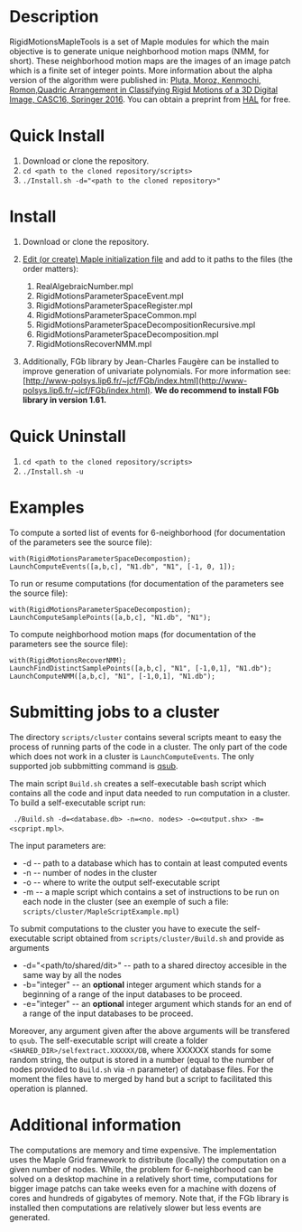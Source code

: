 Description
===========
RigidMotionsMapleTools is a set of Maple modules for which the main objective is to generate unique
neighborhood motion maps (NMM, for short). These neighborhood motion maps are the images of an image
patch which is a finite set of integer points. More information about the alpha version of the
algorithm were published in: [Pluta, Moroz, Kenmochi, Romon,Quadric Arrangement in Classifying Rigid
Motions of a 3D Digital Image, CASC16, Springer
2016](http://link.springer.com/chapter/10.1007%2F978-3-319-45641-6_27). You can obtain a preprint
from [HAL](https://hal.archives-ouvertes.fr/hal-01334257/document) for free.

Quick Install
=============
1. Download or clone the repository.
2. ```cd <path to the cloned repository/scripts>```
3. ```./Install.sh -d="<path to the cloned repository>"```

Install
=============

1. Download or clone the repository.
2. [Edit (or create) Maple initialization
   file](https://www.maplesoft.com/support/help/Maple/view.aspx?path=worksheet/reference/initialization)
   and add to it paths to the files (the order matters): 
   
   1. RealAlgebraicNumber.mpl
   2. RigidMotionsParameterSpaceEvent.mpl
   3. RigidMotionsParameterSpaceRegister.mpl
   4. RigidMotionsParameterSpaceCommon.mpl
   5. RigidMotionsParameterSpaceDecompositionRecursive.mpl
   6. RigidMotionsParameterSpaceDecomposition.mpl
   7. RigidMotionsRecoverNMM.mpl
3. Additionally, FGb library by Jean-Charles Faugère can be installed to improve generation of
   univariate polynomials. For more information see:
   [http://www-polsys.lip6.fr/~jcf/FGb/index.html](http://www-polsys.lip6.fr/~jcf/FGb/index.html).
   **We do recommend to install FGb library in version 1.61.**

Quick Uninstall
=============
1. ```cd <path to the cloned repository/scripts>```
2. ```./Install.sh -u```

Examples
================

To compute a sorted list of events for 6-neighborhood (for documentation of the parameters see the
source file):
```
with(RigidMotionsParameterSpaceDecompostion);
LaunchComputeEvents([a,b,c], "N1.db", "N1", [-1, 0, 1]);
```

To run or resume computations (for documentation of the parameters see the source file):
```
with(RigidMotionsParameterSpaceDecompostion);
LaunchComputeSamplePoints([a,b,c], "N1.db", "N1");
```

To compute neighborhood motion maps (for documentation of the parameters see the
source file):
```
with(RigidMotionsRecoverNMM);
LaunchFindDistinctSamplePoints([a,b,c], "N1", [-1,0,1], "N1.db");
LaunchComputeNMM([a,b,c], "N1", [-1,0,1], "N1.db");
```

Submitting jobs to a cluster
================

The directory ```scripts/cluster``` contains several scripts meant to easy the process of running
parts of the code in a cluster. The only part of the code which does not work in a cluster is
```LaunchComputeEvents```. The only supported job subbmitting command is
[qsub](https://en.wikipedia.org/wiki/Qsub).

The main script ```Build.sh``` creates a self-executable bash script which contains all the code and
input data needed to run computation in a cluster. To build a self-executable script run:

``` ./Build.sh -d=<database.db> -n=<no. nodes> -o=<output.shx> -m=<scpript.mpl>```.

The input parameters are:

- -d -- path to a database which has to contain at least computed events
- -n -- number of nodes in the cluster
- -o -- where to write the output self-executable script
- -m -- a maple script which contains a set of instructions to be run on each node in the cluster
  (see an exemple of such a file: ```scripts/cluster/MapleScriptExample.mpl```)

To submit computations to the cluster you have to execute the self-executable script obtained from
```scripts/cluster/Build.sh``` and provide as arguments

- -d="<path/to/shared/dit>" -- path to a shared directoy accesible in the same way by all the nodes
- -b="integer" -- an **optional** integer argument which stands for a beginning of a range of the input databases to be proceed.
- -e="integer" -- an **optional** integer argument which stands for an end of a range of the input databases to be proceed.

Moreover, any argument given after the above arguments will be transfered to ```qsub```. The
self-executable script will create a folder ```<SHARED_DIR>/selfextract.XXXXXX/DB```, where XXXXXX
stands for some random string, the output is stored in a number (equal to the number of nodes
provided to ```Build.sh``` via -n parameter) of database files. For the moment the files have to
merged by hand but a script to facilitated this operation is planned.


Additional information
================

The computations are memory and time expensive. The implementation uses the Maple Grid framework to
distribute (locally) the computation on a given number of nodes. While, the problem for 6-neighborhood can
be solved on a desktop machine in a relatively short time, computations for bigger image patchs can
take weeks even for a machine with dozens of cores and hundreds of gigabytes of memory. Note that,
if the FGb library is installed then computations are relatively slower but less events are
generated.

